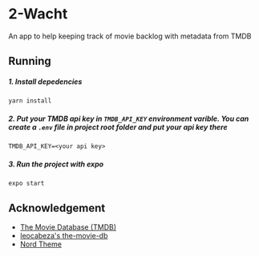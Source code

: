 2-Wacht
======================================
An app to help keeping track of movie backlog with metadata from TMDB

## Running
##### 1. Install depedencies
```
yarn install
```
##### 2. Put your TMDB api key in `TMDB_API_KEY` environment varible. You can create a `.env` file in project root folder and put your api key there
```
TMDB_API_KEY=<your api key>
```
##### 3. Run the project with expo
```
expo start
```

## Acknowledgement
- [The Movie Database (TMDB)](https://www.themoviedb.org)
- [leocabeza's the-movie-db](https://github.com/leocabeza/the-movie-db)
- [Nord Theme](https://www.nordtheme.com)
